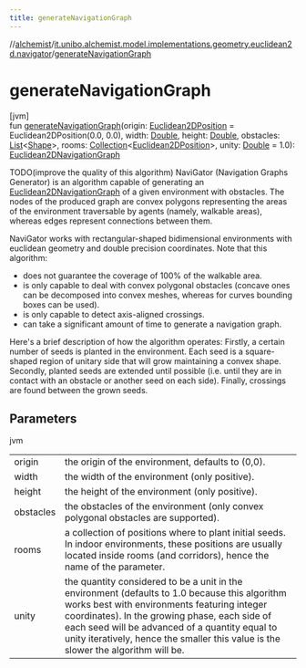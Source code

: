 ```yaml
---
title: generateNavigationGraph
---
```

//[alchemist](../../index.html)/[it.unibo.alchemist.model.implementations.geometry.euclidean2d.navigator](index.html)/[generateNavigationGraph](generate-navigation-graph.html)



# generateNavigationGraph



[jvm]\
fun [generateNavigationGraph](generate-navigation-graph.html)(origin: [Euclidean2DPosition](../it.unibo.alchemist.model.implementations.positions/-euclidean2-d-position/index.html) = Euclidean2DPosition(0.0, 0.0), width: [Double](https://kotlinlang.org/api/latest/jvm/stdlib/kotlin/-double/index.html), height: [Double](https://kotlinlang.org/api/latest/jvm/stdlib/kotlin/-double/index.html), obstacles: [List](https://kotlinlang.org/api/latest/jvm/stdlib/kotlin.collections/-list/index.html)<[Shape](https://docs.oracle.com/javase/8/docs/api/java/awt/Shape.html)>, rooms: [Collection](https://kotlinlang.org/api/latest/jvm/stdlib/kotlin.collections/-collection/index.html)<[Euclidean2DPosition](../it.unibo.alchemist.model.implementations.positions/-euclidean2-d-position/index.html)>, unity: [Double](https://kotlinlang.org/api/latest/jvm/stdlib/kotlin/-double/index.html) = 1.0): [Euclidean2DNavigationGraph](../it.unibo.alchemist.model.interfaces.geometry.euclidean2d.graph/index.html#-513689941%2FClasslikes%2F-134779887)



TODO(improve the quality of this algorithm) NaviGator (Navigation Graphs Generator) is an algorithm capable of generating an [Euclidean2DNavigationGraph](../it.unibo.alchemist.model.interfaces.geometry.euclidean2d.graph/index.html#-513689941%2FClasslikes%2F-134779887) of a given environment with obstacles. The nodes of the produced graph are convex polygons representing the areas of the environment traversable by agents (namely, walkable areas), whereas edges represent connections between them.



NaviGator works with rectangular-shaped bidimensional environments with euclidean geometry and double precision coordinates. Note that this algorithm:



<ul><li>does not guarantee the coverage of 100% of the walkable area.</li><li>is only capable to deal with convex polygonal obstacles (concave ones can be decomposed into convex meshes, whereas for curves bounding boxes can be used).</li><li>is only capable to detect axis-aligned crossings.</li><li>can take a significant amount of time to generate a navigation graph.</li></ul>



Here's a brief description of how the algorithm operates: Firstly, a certain number of seeds is planted in the environment. Each seed is a square-shaped region of unitary side that will grow maintaining a convex shape. Secondly, planted seeds are extended until possible (i.e. until they are in contact with an obstacle or another seed on each side). Finally, crossings are found between the grown seeds.



## Parameters


jvm

| | |
|---|---|
| origin | the origin of the environment, defaults to (0,0). |
| width | the width of the environment (only positive). |
| height | the height of the environment (only positive). |
| obstacles | the obstacles of the environment (only convex polygonal obstacles     are supported). |
| rooms | a collection of positions where to plant initial seeds. In indoor     environments, these positions are usually located inside rooms     (and corridors), hence the name of the parameter. |
| unity | the quantity considered to be a unit in the environment (defaults     to 1.0 because this algorithm works best with environments featuring     integer coordinates). In the growing phase, each side of each seed     will be advanced of a quantity equal to unity iteratively, hence the     smaller this value is the slower the algorithm will be. |




